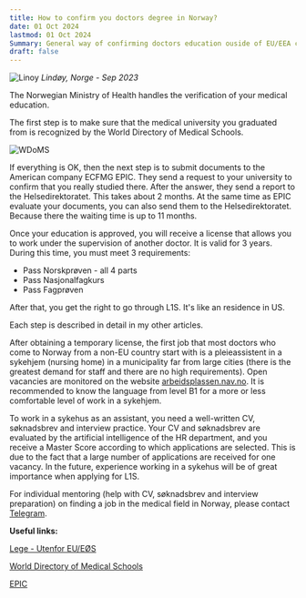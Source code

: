 ```yaml
---
title: How to confirm you doctors degree in Norway?
date: 01 Oct 2024
lastmod: 01 Oct 2024
Summary: General way of confirming doctors education ouside of EU/EEA country in Norway
draft: false
---
```


![Linoy](/img/doctor-in-norway/lindoy.webp)
*Lindøy, Norge - Sep 2023*

The Norwegian Ministry of Health handles the verification of your medical education.

The first step is to make sure that the medical university you graduated from is recognized by the World Directory of Medical Schools.

![WDoMS](/img/doctor-in-norway/WDoMS.png)

If everything is OK, then the next step is to submit documents to the American company ECFMG EPIC. They send a request to your university to confirm that you really studied there. After the answer, they send a report to the Helsedirektoratet. This takes about 2 months. At the same time as EPIC evaluate your documents, you can also send them to the Helsedirektoratet. Because there the waiting time is up to 11 months.

Once your education is approved, you will receive a license that allows you to work under the supervision of another doctor. It is valid for 3 years. During this time, you must meet 3 requirements:

* Pass Norskprøven - all 4 parts
* Pass Nasjonalfagkurs
* Pass Fagprøven

After that, you get the right to go through L1S. It's like an residence in US.

Each step is described in detail in my other articles.

After obtaining a temporary license, the first job that most doctors who come to Norway from a non-EU country start with is a pleieassistent in a sykehjem (nursing home) in a municipality far from large cities (there is the greatest demand for staff and there are no high requirements). Open vacancies are monitored on the website [arbeidsplassen.nav.no](https://arbeidsplassen.nav.no/). It is recommended to know the language from level B1 for a more or less comfortable level of work in a sykehjem.

To work in a sykehus as an assistant, you need a well-written CV, søknadsbrev and interview practice. Your CV and søknadsbrev are evaluated by the artificial intelligence of the HR department, and you receive a Master Score according to which applications are selected. This is due to the fact that a large number of applications are received for one vacancy. In the future, experience working in a sykehus will be of great importance when applying for L1S.

For individual mentoring (help with CV, søknadsbrev and interview preparation) on finding a job in the medical field in Norway, please contact [Telegram](https://t.me/cat_scan).

**Useful links:**

[Lege - Utenfor EU/EØS](https://www.helsedirektoratet.no/tema/autorisasjon-og-spesialistutdanning/autorisasjon-og-lisens?path=15-3-2-lege-utenfor-eueos#:~:text=Du%20b%C3%B8r%20legge%20ved%20autorisasjon,om%20type%20stilling%20og%20arbeid.)

[World Directory of Medical Schools](https://search.wdoms.org/)

[EPIC](https://www.ecfmg.org/psv/instructions-norway.html)
